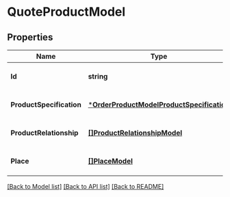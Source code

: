# QuoteProductModel

## Properties
Name | Type | Description | Notes
------------ | ------------- | ------------- | -------------
**Id** | **string** |  | [optional] [default to null]
**ProductSpecification** | [***OrderProductModelProductSpecification**](orderProductModel_productSpecification.md) |  | [optional] [default to null]
**ProductRelationship** | [**[]ProductRelationshipModel**](productRelationshipModel.md) |  | [optional] [default to null]
**Place** | [**[]PlaceModel**](placeModel.md) |  | [optional] [default to null]

[[Back to Model list]](../README.md#documentation-for-models) [[Back to API list]](../README.md#documentation-for-api-endpoints) [[Back to README]](../README.md)

